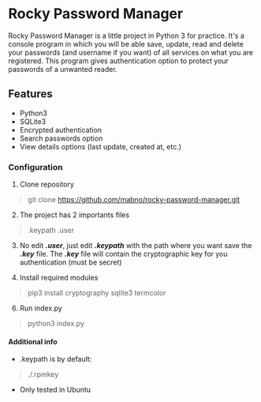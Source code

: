 # Rocky Password Manager
Rocky Password Manager is a little project in Python 3 for practice. It's a console program in which you will be able save, update, read and delete your passwords (and username if you want) of all services on what you are registered.
This program gives authentication option to protect your passwords of a unwanted reader.
## Features

 - Python3
 - SQLite3
 - Encrypted authentication
 - Search passwords option
 - View details options (last update, created at, etc.)

### Configuration

 1. Clone repository

> git clone https://github.com/mabno/rocky-password-manager.git

2. The project has 2 importants files

> .keypath
> .user

3. No edit ***.user***, just edit ***.keypath*** with the path where you want save the ***.key*** file. The ***.key*** file will contain the cryptographic key for you authentication (must be secret) 

5. Install required modules

> pip3 install cryptography sqlite3 termcolor

6. Run index.py

> python3 index.py

#### Additional info

 - .keypath is by default:

> ./.rpmkey

- Only tested in Ubuntu
